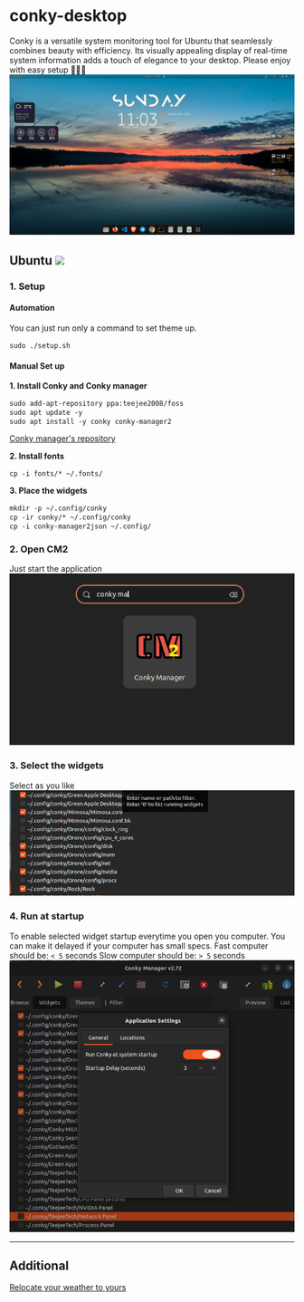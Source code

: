 # conky-desktop
Conky is a versatile system monitoring tool for Ubuntu that seamlessly combines beauty with efficiency. Its visually appealing display of real-time system information adds a touch of elegance to your desktop. 
Please enjoy with easy setup 🤩🤩🤩
![fullscreen](./screenshots/fullscreen.png)
## Ubuntu <img src="https://cdn2.iconfinder.com/data/icons/metro-uinvert-dock/256/OS_Ubuntu_alt.png" width="24" /> 

### 1. Setup
#### Automation
You can just run only a command to set theme up.
```
sudo ./setup.sh
```

#### Manual Set up 
**1. Install Conky and Conky manager**
```
sudo add-apt-repository ppa:teejee2008/foss
sudo apt update -y
sudo apt install -y conky conky-manager2
```
[Conky manager's repository](https://github.com/zcot/conky-manager2)

**2. Install fonts**
```
cp -i fonts/* ~/.fonts/
```
**3. Place the widgets**
```
mkdir -p ~/.config/conky
cp -ir conky/* ~/.config/conky
cp -i conky-manager2json ~/.config/
```
### 2. Open CM2
Just start the application
![CM2](./screenshots/conky-manager.png)
### 3. Select the widgets
Select as you like
![selected](./screenshots/selected.png)
### 4. Run at startup
To enable selected widget startup everytime you open you computer. You can make it delayed if your computer has small specs.
Fast computer should be: `< 5` seconds
Slow computer should be: `> 5` seconds
![startup](./screenshots/startup.png)

___

## Additional
[Relocate your weather to yours](./Change-weather.md)